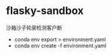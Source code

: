 # flasky-sandbox
沙箱沙子轮廓检测客户断


- conda env export > environment.yaml
- conda env create -f environment.yaml
